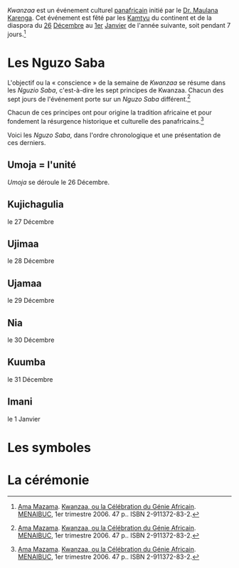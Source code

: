 <!-- TITLE: Kwanzaa -->
<!-- SUBTITLE: Présentation de Kwanzaa -->

*Kwanzaa* est un événement culturel [panafricain](/ideologie/mouvement-panafricain) initié par le [Dr. Maulana Karenga](/personnalite/homme/a-classer/tarana/nord/pays/etats-unis/dr-maurana-karenga). Cet événement est fêté par les [Kamtyu](/terminologie/mdw-ntr/kamit) du continent et de la diaspora du [26]() [Décembre](/histoire/date/calendrier-gregorien/par-mois/decembre) au [1er]() [Janvier](/histoire/date/calendrier-gregorien/par-mois/janvier) de l'année suivante, soit pendant 7 jours.[^1]

# Les Nguzo Saba
L'objectif ou la « conscience » de la semaine de *Kwanzaa* se résume dans les *Nguzio Saba*, c'est-à-dire les sept principes de Kwanzaa. Chacun des sept jours de l'événement porte sur un *Nguzo Saba* différent.[^1]

Chacun de ces principes ont pour origine la tradition africaine et pour fondement la résurgence historique et culturelle des panafricains.[^1]

Voici les *Nguzo Saba*, dans l'ordre chronologique et une présentation de ces derniers.

## Umoja = l'unité
*Umoja* se déroule le 26 Décembre.

## Kujichagulia
le 27 Décembre

## Ujimaa
le 28 Décembre

## Ujamaa
le 29 Décembre

## Nia
le 30 Décembre

## Kuumba
le 31 Décembre

## Imani
le 1 Janvier

# Les symboles

# La cérémonie


[^1]: [Ama Mazama](/personnalite/femme/polymathe/caraibes/midi/karukera/ama-mazama). [Kwanzaa, ou la Célébration du Génie Africain](/ouvrage/documentaire/kwanzaa-ou-la-celebration-du-genie-africain). [MENAIBUC](organisme/editeur/menaibuc), 1er trimestre 2006. 47 p.. ISBN 2-911372-83-2.